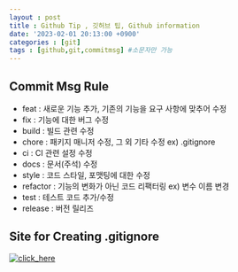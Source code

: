 ```yaml
---
layout : post
title : Github Tip , 깃허브 팁, Github information
date: '2023-02-01 20:13:00 +0900'
categories : [git]
tags : [github,git,commitmsg] #소문자만 가능
---
```


## Commit Msg Rule
-   feat : 새로운 기능 추가, 기존의 기능을 요구 사항에 맞추어 수정
-   fix : 기능에 대한 버그 수정
-   build : 빌드 관련 수정
-   chore : 패키지 매니저 수정, 그 외 기타 수정 ex) .gitignore
-   ci : CI 관련 설정 수정
-   docs : 문서(주석) 수정
-   style : 코드 스타일, 포맷팅에 대한 수정
-   refactor : 기능의 변화가 아닌 코드 리팩터링 ex) 변수 이름 변경
-   test : 테스트 코드 추가/수정
-   release : 버전 릴리즈
## Site for Creating .gitignore
[![click_here](https://user-images.githubusercontent.com/71093890/216028175-f0d2c918-ef5d-4ea5-9803-87b0e558de4a.jpg)](https://www.toptal.com/developers/gitignore)


